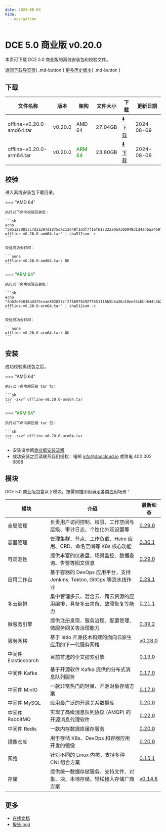 ```yaml
---
date: 2024-08-09
hide:
  - navigation
---
```


# DCE 5.0 商业版 v0.20.0

本页可下载 DCE 5.0 商业版的离线安装包和校验文件。

[返回下载导览页](../index.md#_2){ .md-button } [更多历史版本](./dce5-installer-history.md){ .md-button }

## 下载

| 文件名称 | 版本 | 架构 | 文件大小 | 下载 | 更新日期 |
| ------- | --- | ---- | ------ | --- | ------- |
| offline-v0.20.0-amd64.tar | v0.20.0 | AMD 64 | 27.04GB | [:arrow_down: 下载](https://qiniu-download-public.daocloud.io/DaoCloud_Enterprise/dce5/offline-v0.20.0-amd64.tar) | 2024-08-09 |
| offline-v0.20.0-arm64.tar | v0.20.0 | <font color="green">ARM 64</font> | 23.80GB | [:arrow_down: 下载](https://qiniu-download-public.daocloud.io/DaoCloud_Enterprise/dce5/offline-v0.20.0-arm64.tar) | 2024-08-09 |

## 校验

进入离线安装包下载目录。

=== "AMD 64"

    执行以下命令校验安装包：

    ```sh
    echo "5951220033c7d2a397d1875dac12d48f1ddf7f1ef617322a0a4300948d1d4adbaa4b9f37dd987e5295aaeb9e025ad679e5028c6e6d853733a39dc79155ad1e91  offline-v0.20.0-amd64.tar" | sha512sum -c
    ```

    校验成功会打印：

    ```none
    offline-v0.20.0-amd64.tar: OK
    ```

=== "<font color="green">ARM 64</font>"

    执行以下命令校验安装包：

    ```sh
    echo "4db2e04016a4329ceae802827cf2f5b975b9277651115b5b4a36a10ee33cbbd644c4b2d3ad4debcb15bce079e8a123791144da0221f7680c91cd025c715e89b7  offline-v0.20.0-arm64.tar" | sha512sum -c
    ```

    校验成功会打印：

    ```none
    offline-v0.20.0-arm64.tar: OK
    ```

## 安装

成功校验离线包之后，

=== "AMD 64"

    执行以下命令解压缩 tar 包：

    ```sh
    tar -zxvf offline-v0.20.0-amd64.tar
    ```

=== "<font color="green">ARM 64</font>"

    执行以下命令解压缩 tar 包：

    ```sh
    tar -zxvf offline-v0.20.0-arm64.tar
    ```

- 安装请参阅[商业版安装流程](../../install/commercial/start-install.md)
- 成功安装之后请联系我们授权：电邮 info@daocloud.io 或致电 400 002 6898

## 模块

DCE 5.0 商业版包含以下模块，按需即插即用满足各类应用场景：

| 模块 | 介绍 | 最新动态 |
| ---- | --- | ------ |
| 全局管理 | 负责用户访问控制、权限、工作空间与层级、审计日志、个性化外观设置等 | [0.29.0](../../ghippo/intro/release-notes.md#0290) |
| 容器管理 | 管理集群、节点、工作负载、Helm 应用、CRD、命名空间等 K8s 核心功能 | [0.30.1](../../kpanda/intro/release-notes.md#0301) |
| 可观测性 | 提供丰富的仪表盘、场景监控、数据查询、告警等图文信息 | [0.29.0](../../insight/intro/releasenote.md#0290) |
| 应用工作台 | 基于容器的 DevOps 应用平台，支持 Jenkins, Tekton, GitOps 等流水线作业 | [0.29.1](../../amamba/intro/release-notes.md#0291) |
| 多云编排 | 集中管理多云、混合云、跨云资源的应用编排，具备多云灾备、故障恢复等能力 | [0.21.1](../../kairship/intro/release-notes.md#0211) |
| 微服务引擎 | 提供注册发现、服务治理、配置管理、微服务网关等治理能力 | [0.39.2](../../skoala/intro/release-notes.md#0392) |
| 服务网格 | 基于 Istio 开源技术构建的面向云原生应用的下一代服务网格 | [v0.28.0](../../mspider/intro/release-notes.md#v0280) |
| 中间件 Elasticsearch | 目前首选的全文搜索引擎 | [0.19.0](../../middleware/elasticsearch/release-notes.md#0190) |
| 中间件 Kafka | 基于开源软件 Kafka 提供的分布式消息队列服务 | [0.17.0](../../middleware/kafka/release-notes.md#0170) |
| 中间件 MinIO | 一款非常热门的轻量、开源对象存储方案 | [0.17.0](../../middleware/minio/release-notes.md#0170) |
| 中间件 MySQL | 应用最广泛的开源关系数据库 | [0.20.0](../../middleware/mysql/release-notes.md#0200) |
| 中间件 RabbitMQ | 实现了高级消息队列协议 (AMQP) 的开源消息代理软件 | [0.22.0](../../middleware/rabbitmq/release-notes.md#0220) |
| 中间件 Redis | 一款内存数据库缓存服务 | [0.20.0](../../middleware/redis/release-notes.md#0200) |
| 镜像仓库 | 用于存储 K8s、DevOps 和容器应用开发的镜像 | [0.20.0](../../kangaroo/intro/release-notes.md) |
| 网络 | 针对不同的 Linux 内核，支持多种 CNI 组合方案 | [0.15.1](../../network/intro/releasenotes.md) |
| 存储 | 提供统一数据存储服务，支持文件、对象、块、本地存储，轻松接入存储厂商方案 | [v0.14.8](../../storage/hwameistor/releasenotes.md) |

## 更多

- [在线文档](../../dce/index.md)
- [报告 bug](https://github.com/DaoCloud/DaoCloud-docs/issues)
